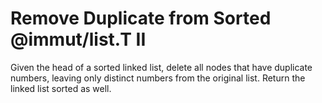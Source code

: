 # Remove Duplicate from Sorted @immut/list.T II

Given the head of a sorted linked list, delete all nodes that have duplicate numbers, leaving only distinct numbers from the original list. Return the linked list sorted as well.
